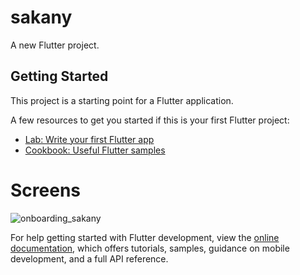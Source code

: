 # sakany

A new Flutter project.

## Getting Started

This project is a starting point for a Flutter application.

A few resources to get you started if this is your first Flutter project:

- [Lab: Write your first Flutter app](https://docs.flutter.dev/get-started/codelab)
- [Cookbook: Useful Flutter samples](https://docs.flutter.dev/cookbook)
# Screens
![onboarding_sakany](https://github.com/user-attachments/assets/d5587877-dbbc-4a87-8d14-a53c0bc7659c)


For help getting started with Flutter development, view the
[online documentation](https://docs.flutter.dev/), which offers tutorials,
samples, guidance on mobile development, and a full API reference.
